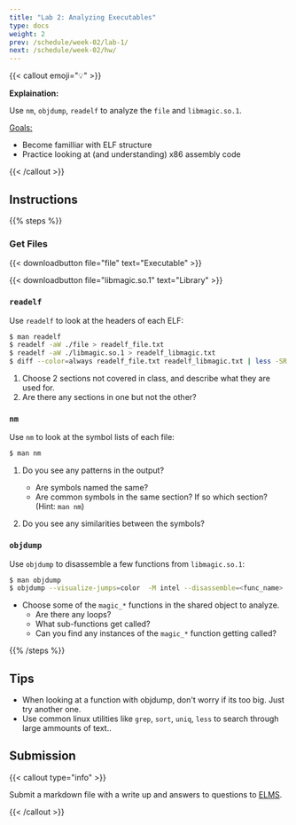 ```yaml
---
title: "Lab 2: Analyzing Executables"
type: docs
weight: 2
prev: /schedule/week-02/lab-1/
next: /schedule/week-02/hw/
---
```


{{< callout emoji="💡" >}}

**Explaination:**

Use `nm`, `objdump`, `readelf` to analyze the `file` and `libmagic.so.1`.

<u>Goals:</u>

- Become familliar with ELF structure
- Practice looking at (and understanding) x86 assembly code

{{< /callout >}}

## Instructions

{{% steps %}}

### Get Files

{{< downloadbutton file="file" text="Executable" >}}

{{< downloadbutton file="libmagic.so.1" text="Library" >}}

### `readelf`

Use `readelf` to look at the headers of each ELF:

```sh
$ man readelf
$ readelf -aW ./file > readelf_file.txt
$ readelf -aW ./libmagic.so.1 > readelf_libmagic.txt
$ diff --color=always readelf_file.txt readelf_libmagic.txt | less -SR
```

1. Choose 2 sections not covered in class, and describe what they are used for.
1. Are there any sections in one but not the other?

<!-- 1. What is the difference between a `section` and a `segment` in the ELF format specification? -->

### `nm`

Use `nm` to look at the symbol lists of each file:

```sh
$ man nm
```

1. Do you see any patterns in the output?

   - Are symbols named the same?
   - Are common symbols in the same section? If so which section? (Hint:
     `man nm`)

1. Do you see any similarities between the symbols?

### `objdump`

Use `objdump` to disassemble a few functions from `libmagic.so.1`:

```sh
$ man objdump
$ objdump --visualize-jumps=color  -M intel --disassemble=<func_name> | less --SR
```

- Choose some of the `magic_*` functions in the shared object to analyze.
  - Are there any loops?
  - What sub-functions get called?
  - Can you find any instances of the `magic_*` function getting called?

{{% /steps %}}

## Tips

- When looking at a function with objdump, don't worry if its too big. Just try
  another one.
- Use common linux utilities like `grep`, `sort`, `uniq`, `less` to search
  through large ammounts of text..

## Submission

{{< callout type="info" >}}

Submit a markdown file with a write up and answers to questions to
[ELMS](https://umd.instructure.com/courses/1374508/assignments).

{{< /callout >}}

